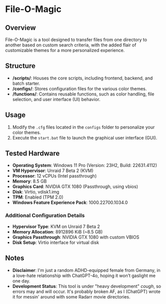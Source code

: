 # File-O-Magic

## Overview
File-O-Magic is a tool designed to transfer files from one directory to another based on custom search criteria, with the added flair of customizable themes for a more personalized experience.

## Structure
- **/scripts/**: Houses the core scripts, including frontend, backend, and batch starter.
- **/configs/**: Stores configuration files for the various color themes.
- **/functions/**: Contains reusable functions, such as color handling, file selection, and user interface (UI) behavior.

## Usage
1. Modify the `.cfg` files located in the `configs` folder to personalize your color themes.
2. Execute the `start.bat` file to launch the graphical user interface (GUI).

## Tested Hardware

- **Operating System**: Windows 11 Pro (Version: 23H2, Build: 22631.4112)
- **VM Hypervisor**: Unraid 7 Beta 2 (KVM)
- **Processor**: 12 vCPUs (Intel passthrough)
- **Memory**: 8.5 GB
- **Graphics Card**: NVIDIA GTX 1080 (Passthrough, using vbios)
- **Disk**: Virtio, vdisk1.img
- **TPM**: Enabled (TPM 2.0)
- **Windows Feature Experience Pack**: 1000.22700.1034.0

### Additional Configuration Details

- **Hypervisor Type**: KVM on Unraid 7 Beta 2
- **Memory Allocation**: 8912896 KiB (~8.5 GB)
- **Graphics Passthrough**: NVIDIA GTX 1080 with custom VBIOS
- **Disk Setup**: Virtio interface for virtual disk

## Notes

- **Disclaimer**: I'm just a random ADHD-equipped female from Germany, in a love-hate relationship with ChatGPT-4o, hoping it won’t gaslight me one day.
- **Development Status**: This tool is under "heavy development" *cough*, so errors may and will occur. It's probably broken AF, as I (ChatGPT) wrote it for messin' around with some Radarr movie directories.